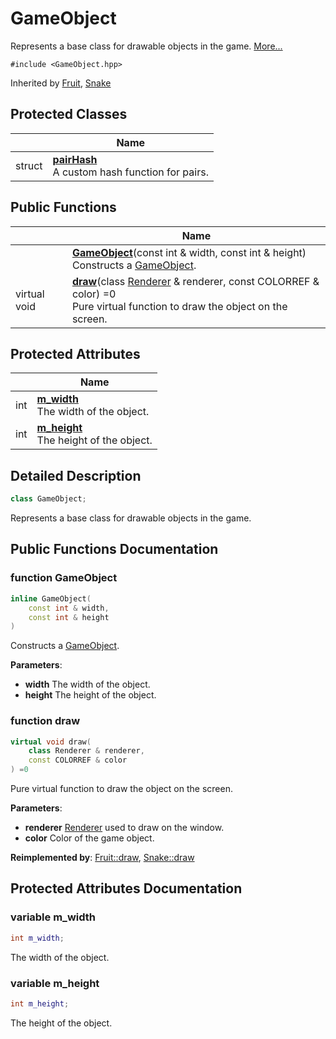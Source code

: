 # GameObject



Represents a base class for drawable objects in the game.  [More...](#detailed-description)


`#include <GameObject.hpp>`

Inherited by [Fruit](Classes/class_fruit.md), [Snake](Classes/class_snake.md)

## Protected Classes

|                | Name           |
| -------------- | -------------- |
| struct | **[pairHash](Classes/struct_game_object_1_1pair_hash.md)** <br>A custom hash function for pairs.  |

## Public Functions

|                | Name           |
| -------------- | -------------- |
| | **[GameObject](Classes/class_game_object.md#function-gameobject)**(const int & width, const int & height)<br>Constructs a [GameObject](Classes/class_game_object.md).  |
| virtual void | **[draw](Classes/class_game_object.md#function-draw)**(class [Renderer](Classes/class_renderer.md) & renderer, const COLORREF & color) =0<br>Pure virtual function to draw the object on the screen.  |

## Protected Attributes

|                | Name           |
| -------------- | -------------- |
| int | **[m_width](Classes/class_game_object.md#variable-m-width)** <br>The width of the object.  |
| int | **[m_height](Classes/class_game_object.md#variable-m-height)** <br>The height of the object.  |

## Detailed Description

```cpp
class GameObject;
```

Represents a base class for drawable objects in the game. 



## Public Functions Documentation

### function GameObject

```cpp
inline GameObject(
    const int & width,
    const int & height
)
```

Constructs a [GameObject](Classes/class_game_object.md). 

**Parameters**: 

  * **width** The width of the object. 
  * **height** The height of the object. 


### function draw

```cpp
virtual void draw(
    class Renderer & renderer,
    const COLORREF & color
) =0
```

Pure virtual function to draw the object on the screen. 

**Parameters**: 

  * **renderer** [Renderer](Classes/class_renderer.md) used to draw on the window. 
  * **color** Color of the game object. 


**Reimplemented by**: [Fruit::draw](Classes/class_fruit.md#function-draw), [Snake::draw](Classes/class_snake.md#function-draw)


## Protected Attributes Documentation

### variable m_width

```cpp
int m_width;
```

The width of the object. 

### variable m_height

```cpp
int m_height;
```

The height of the object. 
